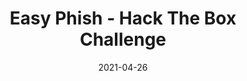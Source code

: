 ---
layout: single
title: '<span class="hackthebox">Easy Phish - Hack The Box Challenge</span>'
excerpt: "Breach it's a osint challenge from HackTheBox where we will have to find out information about very convincing phising emails"
date: 2021-04-26
header:
  teaser: /assets/images/htb-writeup-easy-phish/icon.png
  teaser_home_page: true
  icon: /assets/images/hackthebox.webp
categories:
  - hackthebox
  - challenge
tags:
  - osint
  - email-spoofing
  - dns
toc: true
toc_label: "Content"
toc_sticky: true
show_time: false
layout: encrypted/easy-phish
permalink: "/htb-writeup-easy-phish"
show_time: false
---